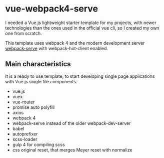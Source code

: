 # vue-webpack4-serve
I needed a Vue.js lightweight starter template for my projects, with newer technologies than the ones used in the official vue cli, so I created my own one from scratch.

This template uses webpack 4 and the modern development server [webpack-serve](https://github.com/webpack-contrib/webpack-serve) with webpack-hot-client enabled.

## Main characteristics
It is a ready to use template, to start developing single page applications with Vue.js single file components.
- vue.js
- vuex
- vue-router
- promise auto polyfill
- axios
- webpack 4
- webpack-serve instead of the older webpack-dev-server
- babel
- autoprefixer
- scss-loader
- gulp 4 for compiling scss
- css original reset, that merges Meyer reset with normalize
